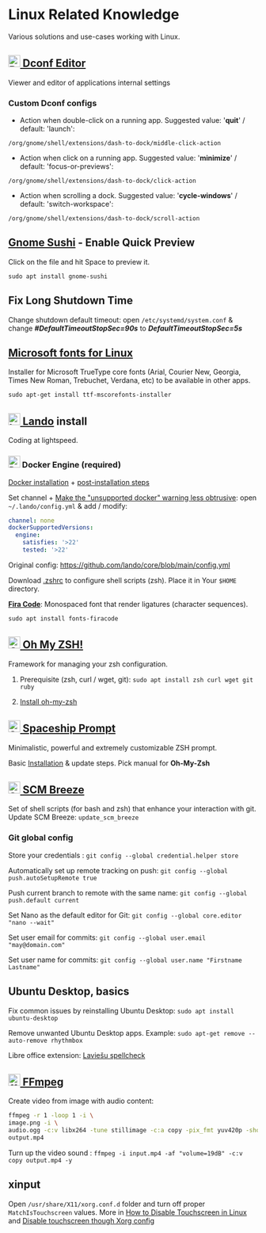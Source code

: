 # Linux Related Knowledge

Various solutions and use-cases working with Linux.

## [<img src="https://gitlab.gnome.org/uploads/-/system/group/avatar/8/gnomelogo.png?height=24" height="24px" alt="Dconf Editor"> Dconf Editor](https://wiki.gnome.org/Apps/DconfEditor)

Viewer and editor of applications internal settings

### Custom Dconf configs

- Action when double-click on a running app. Suggested value: '**quit**' / default: 'launch':

`/org/gnome/shell/extensions/dash-to-dock/middle-click-action`

- Action when click on a running app. Suggested value: '**minimize**' / default: 'focus-or-previews':

`/org/gnome/shell/extensions/dash-to-dock/click-action`

- Action when scrolling a dock. Suggested value: '**cycle-windows**' / default: 'switch-workspace':

`/org/gnome/shell/extensions/dash-to-dock/scroll-action`

## [Gnome Sushi](https://en.wikipedia.org/wiki/GNOME_sushi) - Enable Quick Preview

Click on the file and hit Space to preview it.

`sudo apt install gnome-sushi`

## Fix Long Shutdown Time

Change shutdown default timeout: open `/etc/systemd/system.conf` & change **_#DefaultTimeoutStopSec=90s_** to **_DefaultTimeoutStopSec=5s_**

## [Microsoft fonts for Linux](https://packages.debian.org/buster/ttf-mscorefonts-installer)

Installer for Microsoft TrueType core fonts (Arial, Courier New, Georgia, Times New Roman, Trebuchet, Verdana, etc) to
be available in other apps.

`sudo apt-get install ttf-mscorefonts-installer`

## [<img src="https://lando.dev/favicon-32x32.png" height="24px" alt="Lando"> Lando](https://lando.dev/download) install

Coding at lightspeed.

### <img src="https://www.docker.com/favicon.ico" height="24px" alt="Docker"> Docker Engine (required)

[Docker installation](https://docs.docker.com/engine/install/ubuntu/) + [post-installation steps](https://docs.docker.com/engine/install/linux-postinstall/)

Set channel + [Make the "unsupported docker" warning less obtrusive](https://github.com/lando/lando/issues/3511#issuecomment-1904519771): open `~/.lando/config.yml` & add / modify:

```YAML
channel: none
dockerSupportedVersions:
  engine:
    satisfies: '>22'
    tested: '>22'
```

Original config: https://github.com/lando/core/blob/main/config.yml

Download [.zshrc](https://raw.githubusercontent.com/mr-valters/gists/main/assets/.zshrc) to configure shell scripts (zsh). Place it in Your `$HOME` directory.

[**Fira Code**](https://github.com/tonsky/FiraCode): Monospaced font that render ligatures (character sequences).

`sudo apt install fonts-firacode`

## [<img src="https://ohmyz.sh/favicon.ico" height="24px" alt="Oh My ZSH!"> Oh My ZSH!](https://ohmyz.sh/)

Framework for managing your zsh configuration.

1. Prerequisite (zsh, curl / wget, git): `sudo apt install zsh curl wget git ruby`

2. [Install oh-my-zsh](https://ohmyz.sh/#install)

## [<img src="https://spaceship-prompt.sh/assets/favicon.ico" height="24px" alt="Spaceship Prompt"> Spaceship Prompt](https://spaceship-prompt.sh/)

Minimalistic, powerful and extremely customizable ZSH prompt.

Basic [Installation](https://github.com/spaceship-prompt/spaceship-prompt#-installation) & update steps. Pick manual for **Oh-My-Zsh**

## [<img src="https://user-images.githubusercontent.com/139536/30827652-08e9b684-a265-11e7-95fb-50cbd2fb7c0d.png" height="24px" alt="SCM Breeze"> SCM Breeze](https://github.com/scmbreeze/scm_breeze#installation)

Set of shell scripts (for bash and zsh) that enhance your interaction with git.
Update SCM Breeze: `update_scm_breeze`

### Git global config

Store your credentials : `git config --global credential.helper store`

Automatically set up remote tracking on push: `git config --global push.autoSetupRemote true`

Push current branch to remote with the same name: `git config --global push.default current`

Set Nano as the default editor for Git: `git config --global core.editor "nano --wait"`

Set user email for commits: `git config --global user.email "may@domain.com"`

Set user name for commits: `git config --global user.name "Firstname Lastname"`

## Ubuntu Desktop, basics

Fix common issues by reinstalling Ubuntu Desktop: `sudo apt install ubuntu-desktop`

Remove unwanted Ubuntu Desktop apps. Example: `sudo apt-get remove --auto-remove rhythmbox`

Libre office extension: [Laviešu spellcheck](https://extensions.libreoffice.org/en/extensions/show/latviesu-valodas-pareizrakstibas-parbaudes-modulis)

## [<img src="https://ffmpeg.org/favicon.ico" height="24px" alt="ffmpeg"> FFmpeg](https://ffmpeg.org/)

Create video from image with audio content:

```bash
ffmpeg -r 1 -loop 1 -i \
image.png -i \
audio.ogg -c:v libx264 -tune stillimage -c:a copy -pix_fmt yuv420p -shortest \
output.mp4
```

Turn up the video sound : `ffmpeg -i input.mp4 -af "volume=19dB" -c:v copy output.mp4 -y`

## xinput

Open `/usr/share/X11/xorg.conf.d` folder and turn off proper `MatchIsTouchscreen` values. More in [How to Disable Touchscreen in Linux](https://www.blackmoreops.com/2021/09/24/how-to-disable-touchscreen-on-ubuntu/) and [Disable touchscreen though Xorg config](https://www.blackmoreops.com/2021/09/24/how-to-disable-touchscreen-on-ubuntu/)
